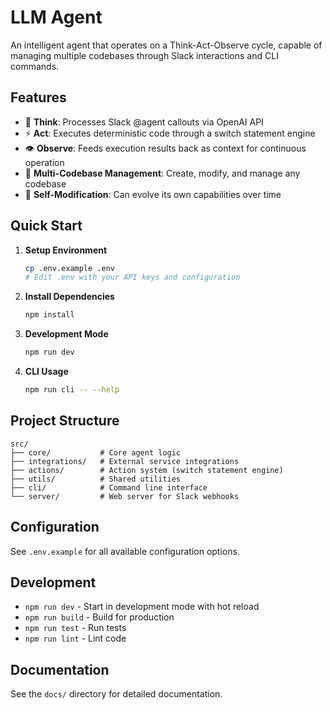# LLM Agent

An intelligent agent that operates on a Think-Act-Observe cycle, capable of managing multiple codebases through Slack interactions and CLI commands.

## Features

- 🤖 **Think**: Processes Slack @agent callouts via OpenAI API
- ⚡ **Act**: Executes deterministic code through a switch statement engine
- 👁️ **Observe**: Feeds execution results back as context for continuous operation
- 🔧 **Multi-Codebase Management**: Create, modify, and manage any codebase
- 🚀 **Self-Modification**: Can evolve its own capabilities over time

## Quick Start

1. **Setup Environment**
   ```bash
   cp .env.example .env
   # Edit .env with your API keys and configuration
   ```

2. **Install Dependencies**
   ```bash
   npm install
   ```

3. **Development Mode**
   ```bash
   npm run dev
   ```

4. **CLI Usage**
   ```bash
   npm run cli -- --help
   ```

## Project Structure

```
src/
├── core/           # Core agent logic
├── integrations/   # External service integrations
├── actions/        # Action system (switch statement engine)
├── utils/          # Shared utilities
├── cli/            # Command line interface
└── server/         # Web server for Slack webhooks
```

## Configuration

See `.env.example` for all available configuration options.

## Development

- `npm run dev` - Start in development mode with hot reload
- `npm run build` - Build for production
- `npm run test` - Run tests
- `npm run lint` - Lint code

## Documentation

See the `docs/` directory for detailed documentation.
